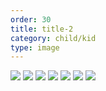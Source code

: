 ```yaml
---
order: 30
title: title-2
category: child/kid
type: image
---
```


![](https://alacolang.ir/kolbeh/static/images/stress-kid-1.webp)
![](https://alacolang.ir/kolbeh/static/images/stress-kid-2.webp)
![](https://alacolang.ir/kolbeh/static/images/stress-kid-3.webp)
![](https://alacolang.ir/kolbeh/static/images/stress-kid-4.webp)
![](https://alacolang.ir/kolbeh/static/images/stress-kid-5.webp)
![](https://alacolang.ir/kolbeh/static/images/stress-kid-6.webp)
![](https://alacolang.ir/kolbeh/static/images/stress-kid-7.webp)